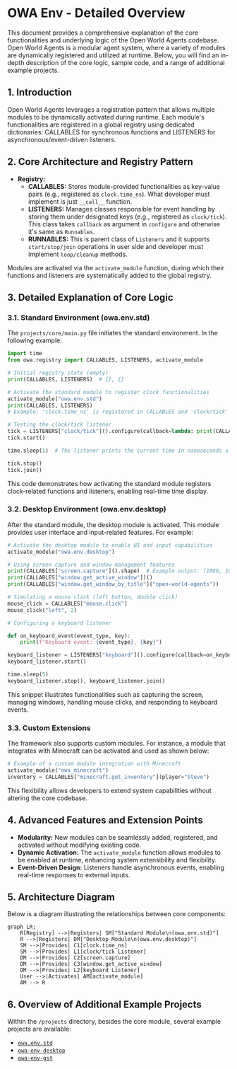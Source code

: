 # OWA Env - Detailed Overview

This document provides a comprehensive explanation of the core functionalities and underlying logic of the Open World Agents codebase. Open World Agents is a modular agent system, where a variety of modules are dynamically registered and utilized at runtime. Below, you will find an in-depth description of the core logic, sample code, and a range of additional example projects.

## 1. Introduction

Open World Agents leverages a registration pattern that allows multiple modules to be dynamically activated during runtime. Each module's functionalities are registered in a global registry using dedicated dictionaries: CALLABLES for synchronous functions and LISTENERS for asynchronous/event-driven listeners.

## 2. Core Architecture and Registry Pattern

- **Registry:**
    - **CALLABLES:** Stores module-provided functionalities as key-value pairs (e.g., registered as `clock.time_ns`). What developer must implement is just `__call__` function.
    - **LISTENERS:** Manages classes responsible for event handling by storing them under designated keys (e.g., registered as `clock/tick`). This class takes `callback` as argument in `configure` and otherwise it's same as `Runnables`.
    - **RUNNABLES:** This is parent class of `Listeners` and it supports `start/stop/join` operations in user side and developer must implement `loop/cleanup` methods.

Modules are activated via the `activate_module` function, during which their functions and listeners are systematically added to the global registry.

## 3. Detailed Explanation of Core Logic

### 3.1. Standard Environment (owa.env.std)

The `projects/core/main.py` file initiates the standard environment. In the following example:

```python
import time
from owa.registry import CALLABLES, LISTENERS, activate_module

# Initial registry state (empty)
print(CALLABLES, LISTENERS)  # {}, {}

# Activate the standard module to register clock functionalities
activate_module("owa.env.std")
print(CALLABLES, LISTENERS)
# Example: 'clock.time_ns' is registered in CALLABLES and 'clock/tick' in LISTENERS

# Testing the clock/tick listener
tick = LISTENERS["clock/tick"]().configure(callback=lambda: print(CALLABLES["clock.time_ns"]()), interval=1)
tick.start()

time.sleep(1)  # The listener prints the current time in nanoseconds a few times

tick.stop()
tick.join()
```

This code demonstrates how activating the standard module registers clock-related functions and listeners, enabling real-time time display.

### 3.2. Desktop Environment (owa.env.desktop)

After the standard module, the desktop module is activated. This module provides user interface and input-related features. For example:

```python
# Activate the desktop module to enable UI and input capabilities
activate_module("owa.env.desktop")

# Using screen capture and window management features
print(CALLABLES["screen.capture"]().shape)  # Example output: (1080, 1920, 3)
print(CALLABLES["window.get_active_window"])()
print(CALLABLES["window.get_window_by_title"]("open-world-agents"))

# Simulating a mouse click (left button, double click)
mouse_click = CALLABLES["mouse.click"]
mouse_click("left", 2)

# Configuring a keyboard listener

def on_keyboard_event(event_type, key):
    print(f"Keyboard event: {event_type}, {key}")

keyboard_listener = LISTENERS["keyboard"]().configure(callback=on_keyboard_event)
keyboard_listener.start()

time.sleep(5)
keyboard_listener.stop(), keyboard_listener.join()
```

This snippet illustrates functionalities such as capturing the screen, managing windows, handling mouse clicks, and responding to keyboard events.

### 3.3. Custom Extensions

The framework also supports custom modules. For instance, a module that integrates with Minecraft can be activated and used as shown below:

```python
# Example of a custom module integration with Minecraft
activate_module("owa_minecraft")
inventory = CALLABLES["minecraft.get_inventory"](player="Steve")
```

This flexibility allows developers to extend system capabilities without altering the core codebase.

## 4. Advanced Features and Extension Points

- **Modularity:** New modules can be seamlessly added, registered, and activated without modifying existing code.
- **Dynamic Activation:** The `activate_module` function allows modules to be enabled at runtime, enhancing system extensibility and flexibility.
- **Event-Driven Design:** Listeners handle asynchronous events, enabling real-time responses to external inputs.

## 5. Architecture Diagram

Below is a diagram illustrating the relationships between core components:

```mermaid
graph LR;
    R[Registry] -->|Registers| SM["Standard Module\n(owa.env.std)"]
    R -->|Registers| DM["Desktop Module\n(owa.env.desktop)"]
    SM -->|Provides| C1[clock.time_ns]
    SM -->|Provides| L1[clock/tick Listener]
    DM -->|Provides| C2[screen.capture]
    DM -->|Provides| C3[window.get_active_window]
    DM -->|Provides| L2[keyboard Listener]
    User -->|Activates| AM[activate_module]
    AM --> R
```

## 6. Overview of Additional Example Projects

Within the `/projects` directory, besides the core module, several example projects are available:

- [`owa.env.std`](plugins/std.md)
- [`owa-env-desktop`](plugins/desktop_env.md)
- [`owa-env-gst`](plugins/gstreamer_env.md)